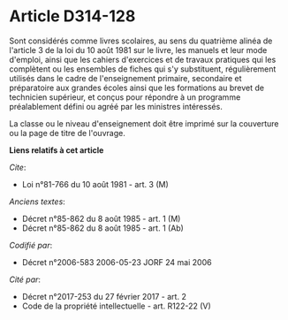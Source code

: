 # Article D314-128

Sont considérés comme livres scolaires, au sens du quatrième alinéa de l'article 3 de la loi du 10 août 1981 sur le livre,
les manuels et leur mode d'emploi, ainsi que les cahiers d'exercices et de travaux pratiques qui les complètent ou les
ensembles de fiches qui s'y substituent, régulièrement utilisés dans le cadre de l'enseignement primaire, secondaire et
préparatoire aux grandes écoles ainsi que les formations au brevet de technicien supérieur, et conçus pour répondre à un
programme préalablement défini ou agréé par les ministres intéressés.

La classe ou le niveau d'enseignement doit être imprimé sur la couverture ou la page de titre de l'ouvrage.

**Liens relatifs à cet article**

_Cite_:

  - Loi n°81-766 du 10 août 1981 - art. 3 (M)

_Anciens textes_:

  - Décret n°85-862 du 8 août 1985 - art. 1 (M)
  - Décret n°85-862 du 8 août 1985 - art. 1 (Ab)

_Codifié par_:

  - Décret n°2006-583 2006-05-23 JORF 24 mai 2006

_Cité par_:

  - Décret n°2017-253 du 27 février 2017 - art. 2
  - Code de la propriété intellectuelle - art. R122-22 (V)
